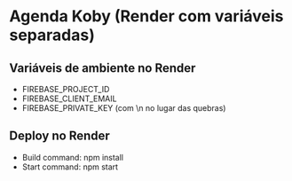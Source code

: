 # Agenda Koby (Render com variáveis separadas)

## Variáveis de ambiente no Render

- FIREBASE_PROJECT_ID
- FIREBASE_CLIENT_EMAIL
- FIREBASE_PRIVATE_KEY (com \n no lugar das quebras)

## Deploy no Render

- Build command: npm install
- Start command: npm start